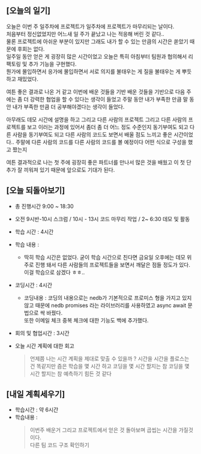## [오늘의 일기]
오늘은 이번 주 일주차에 프로젝트가 일주차에 프로젝트가 마무리되는 날이다.  
처음부터 정신없었지만 어느새 일 주가 끝났고 나는 적응해 버린 것 같다..  
물론 프로젝트에 아쉬운 부분이 있지만 그래도 내가 할 수 있는 만큼의 시간은 쏟았기 때문에 후회는 없다.   
일주일 동안 얻은 게 굉장히 많은 시간이었고 오늘은 특히 아침부터 팀원과 협의해서 리팩토링 및 추가 기능을 구현했다.  
뭔가에 몰입하면서 응가에 몰입하면서 서로 의지를 불태우는 게 질을 불태우는 게 뿌듯하고 재밌었다.

여튼 좋은 결과로 나온 거 같고 이번에 배운 것들을 기반 배운 것들을 기반으로 다음 주에는 좀 더 강력한 협업을 할 수 있다는 생각이 들었고 주말 동안 내가 부족한 만큼 말 동안 내가 부족한 만큼 더 공부해야겠다는 생각이 들었다.  

아무래도 데모 시간에 설명을 하고 그리고 다른 사람의 프로젝트 그리고 다른 사람의 프로젝트를 보고 이러는 과정에 있어서 좀더 좀 더 어느 정도 수준인지 동기부여도 되고 다른 사람을 동기부여도 되고 다른 사람의 코드도 보면서 배울 점도 느끼고 좋은 시간이었다..   주말에 다른 사람의 코드를 다른 사람의 코드를 볼 예정이다 어떤 식으로 구성을 했고 짰는지

여튼 결과적으로 나는 첫 주에 굉장히 좋은 파트너를 만나서 많은 것을 배웠고 이 첫 단추가 잘 끼워져 있기 때문에 앞으로도 기대가 된다.



## [오늘 되돌아보기]
 - 총 진행시간 9:00 ~ 18:30 
 - 오전 9시반-10시 스크럼 / 10시 - 13시 코드 마무리 작업 / 2~ 6:30 데모 및 활동
 - 학습 시간 : 4시간
 - 학습 내용 : 
     - 딱히 학습 시간은 없었다. 굳이 학습 시간으로 친다면 금요일 오후에는 데모 위주로 진행 돼서 다른 사람들의 프로젝트들을 보면서 깨달은 점들 정도가 있다.
     이걸 학습으로 삼겠다 ㅎㅎ..
 - 코딩시간 : 4시간
    - 코딩내용 : 코딩의 내용으로는 nedb가 기본적으로 프로미스 형을 가지고 있지 않고 때문에 nedb promises 라는 라이브러리를 사용하였고 async await 문법으로 싹 바꿨다.  
    또한 이메일 체크 중복 체크에 대한 기능도 백에 추가했다.
 
 - 회의 및 협업시간 : 3시간
 - 오늘 시간 계획에 대한 회고
   > 언제쯤 나는 시간 계획을 제대로 맞출 수 있을까 ? 시간을 시간을 플로스는 건 똑같지만 즘은 학습을 몇 시간 하고 코딩을 몇 시간 할지는 참 코딩을 몇 시간 할지는 참 예측하기 힘든 것 같다

 ## [내일 계획세우기]
 - 학습시간 : 약 6시간
 - 학습내용 : 
   > 이번주 배운거 그리고 프로젝트에서 얻은 것 돌아보며 곱씹는 시간을 가질것이다.  
   > 다른 팀 코드 구조 확인하기